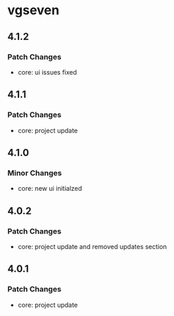 # vgseven

## 4.1.2

### Patch Changes

- core: ui issues fixed

## 4.1.1

### Patch Changes

- core: project update

## 4.1.0

### Minor Changes

- core: new ui initialzed

## 4.0.2

### Patch Changes

- core: project update and removed updates section

## 4.0.1

### Patch Changes

- core: project update

